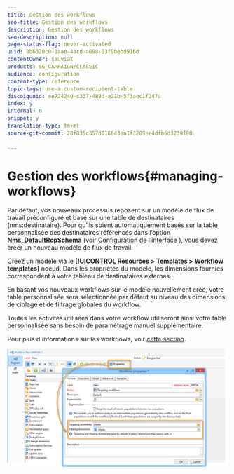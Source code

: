 ```yaml
---
title: Gestion des workflows
seo-title: Gestion des workflows
description: Gestion des workflows
seo-description: null
page-status-flag: never-activated
uuid: 8b6320c0-1aae-4acd-a698-03f9bebd916d
contentOwner: sauviat
products: SG_CAMPAIGN/CLASSIC
audience: configuration
content-type: reference
topic-tags: use-a-custom-recipient-table
discoiquuid: ee724240-c337-489d-a21b-5f3aec1f247a
index: y
internal: n
snippet: y
translation-type: tm+mt
source-git-commit: 20f835c357d016643ea1f3209ee4dfb6d3239f90

---
```



# Gestion des workflows{#managing-workflows}

Par défaut, vos nouveaux processus reposent sur un modèle de flux de travail préconfiguré et basé sur une table de destinataires (nms:destinataire). Pour qu’ils soient automatiquement basés sur la table personnalisée des destinataires référencés dans l’option **Nms_DefaultRcpSchema** (voir [Configuration de l’interface](../../configuration/using/configuring-the-interface.md) ), vous devez créer un nouveau modèle de flux de travail.

Créez un modèle via le **[!UICONTROL Resources > Templates > Workflow templates]** noeud. Dans les propriétés du modèle, les dimensions fournies correspondent à votre tableau de destinataires externes.

En basant vos nouveaux workflows sur le modèle nouvellement créé, votre table personnalisée sera sélectionnée par défaut au niveau des dimensions de ciblage et de filtrage globales du workflow.

Toutes les activités utilisées dans votre workflow utiliseront ainsi votre table personnalisée sans besoin de paramétrage manuel supplémentaire.

Pour plus d&#39;informations sur les workflows, voir [cette section](../../workflow/using/about-workflows.md).

![](assets/cfg_external_table_workflow.png)

